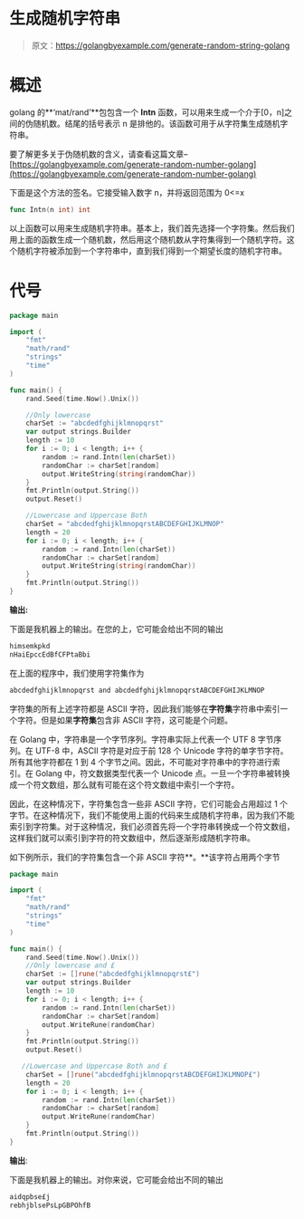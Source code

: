 # 生成随机字符串

> 原文：<https://golangbyexample.com/generate-random-string-golang>

# **概述**

golang 的**‘mat/rand’**包包含一个 **Intn** 函数，可以用来生成一个介于[0，n]之间的伪随机数。结尾的括号表示 n 是排他的。该函数可用于从字符集生成随机字符串。

要了解更多关于伪随机数的含义，请查看这篇文章–[https://golangbyexample.com/generate-random-number-golang](https://golangbyexample.com/generate-random-number-golang)

下面是这个方法的签名。它接受输入数字 n，并将返回范围为 0<=x

```go
func Intn(n int) int
```

以上函数可以用来生成随机字符串。基本上，我们首先选择一个字符集。然后我们用上面的函数生成一个随机数，然后用这个随机数从字符集得到一个随机字符。这个随机字符被添加到一个字符串中，直到我们得到一个期望长度的随机字符串。

# **代号**

```go
package main

import (
    "fmt"
    "math/rand"
    "strings"
    "time"
)

func main() {
    rand.Seed(time.Now().Unix())

    //Only lowercase
    charSet := "abcdedfghijklmnopqrst"
    var output strings.Builder
    length := 10
    for i := 0; i < length; i++ {
        random := rand.Intn(len(charSet))
        randomChar := charSet[random]
        output.WriteString(string(randomChar))
    }
    fmt.Println(output.String())
    output.Reset()

    //Lowercase and Uppercase Both
    charSet = "abcdedfghijklmnopqrstABCDEFGHIJKLMNOP"
    length = 20
    for i := 0; i < length; i++ {
        random := rand.Intn(len(charSet))
        randomChar := charSet[random]
        output.WriteString(string(randomChar))
    }
    fmt.Println(output.String())
}
```

**输出:**

下面是我机器上的输出。在您的上，它可能会给出不同的输出

```go
himsemkpkd
nHaiEpccEdBfCFPtaBbi
```

在上面的程序中，我们使用字符集作为

```go
abcdedfghijklmnopqrst and abcdedfghijklmnopqrstABCDEFGHIJKLMNOP
```

字符集的所有上述字符都是 ASCII 字符，因此我们能够在**字符集**字符串中索引一个字符。但是如果**字符集**包含非 ASCII 字符，这可能是个问题。

在 Golang 中，字符串是一个字节序列。字符串实际上代表一个 UTF 8 字节序列。在 UTF-8 中，ASCII 字符是对应于前 128 个 Unicode 字符的单字节字符。所有其他字符都在 1 到 4 个字节之间。因此，不可能对字符串中的字符进行索引。在 Golang 中，符文数据类型代表一个 Unicode 点。一旦一个字符串被转换成一个符文数组，那么就有可能在这个符文数组中索引一个字符。

因此，在这种情况下，字符集包含一些非 ASCII 字符，它们可能会占用超过 1 个字节。在这种情况下，我们不能使用上面的代码来生成随机字符串，因为我们不能索引到字符集。对于这种情况，我们必须首先将一个字符串转换成一个符文数组，这样我们就可以索引到字符的符文数组中，然后逐渐形成随机字符串。

如下例所示，我们的字符集包含一个非 ASCII 字符**。**该字符占用两个字节

```go
package main

import (
    "fmt"
    "math/rand"
    "strings"
    "time"
)

func main() {
    rand.Seed(time.Now().Unix())
    //Only lowercase and £
    charSet := []rune("abcdedfghijklmnopqrst£")
    var output strings.Builder
    length := 10
    for i := 0; i < length; i++ {
        random := rand.Intn(len(charSet))
        randomChar := charSet[random]
        output.WriteRune(randomChar)
    }
    fmt.Println(output.String())
    output.Reset()

   //Lowercase and Uppercase Both and £
    charSet = []rune("abcdedfghijklmnopqrstABCDEFGHIJKLMNOP£")
    length = 20
    for i := 0; i < length; i++ {
        random := rand.Intn(len(charSet))
        randomChar := charSet[random]
        output.WriteRune(randomChar)
    }
    fmt.Println(output.String())
}
```

**输出**:

下面是我机器上的输出。对你来说，它可能会给出不同的输出

```go
aidqpbse£j
rebhjblsePsLpGBPOhfB
```